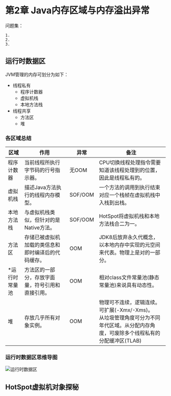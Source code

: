 # 第2章 Java内存区域与内存溢出异常

问题集：
```
1. 
2. 
3. 
```

## 运行时数据区

JVM管理的内存可划分为如下：

- 线程私有
  - 程序计数器
  - 虚拟机栈
  - 本地方法栈
- 线程共享
  - 方法区
  - 堆

### 各区域总结

| 区域 | 作用 | 异常 | 备注 |
| --- | --- | --- | --- |
| 程序计数器 |  当前线程所执行字节码的行号指示器。 | 无OOM | CPU切换线程处理指令需要知道该线程处理到的位置，因此是线程私有的。 |
| 虚拟机栈 | 描述Java方法执行的线程内存模型。 | SOF/OOM | 一个方法的调用到执行结束对应一个栈帧在虚拟机栈中入栈到出栈。 |
| 本地方法栈 | 与虚拟机栈类似，但针对的是Native方法。 | SOF/OOM | HotSpot将虚拟机栈和本地方法栈合二为一。 |
| 方法区 | 存储已被虚拟机加载的类信息和即时编译后的代码缓存。 | OOM | JDK8后放弃永久代概念，以本地内存中实现的元空间来代表。物理上是对的一部分。|
| *运行时常量池 | 方法区的一部分，存放字面量，符号引用和直接引用。 | OOM | 相对class文件常量池(静态常量池)来说具有动态性。|
| 堆 | 存放几乎所有对象实例。 | OOM | 物理可不连续，逻辑连续。<br>可扩展(-Xmx/-Xms)。<br>从垃圾管理角度可分为不同年代区域。从分配内存角度，可废除多个线程私有的分配缓冲区(TLAB)|

### 运行时数据区思维导图

![运行时数据区](https://tva1.sinaimg.cn/large/008i3skNgy1guk1zb43zsj60u00vdgnu02.jpg)

## HotSpot虚拟机对象探秘

